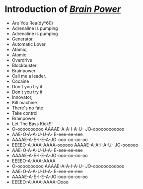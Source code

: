 # Introduction of [*Brain Power*](https://music.163.com/song?id=402073800&userid=252892827)
- Are You Rea(dy*60)
- Adrenaline is pumping
- Adrenaline is pumping
- Generator.
- Automatic Lover
- Atomic,
- Atomic
- Overdrive
- Blockbuster
- Brainpower
- Call me a leader.
- Cocaine
- Don't you try it
- Don't you try it
- Innovator,
- Kill machine
- There's no fate
- Take control
- Brainpower
- Let The Bass Kick!!!
- O-oooooooooo AAAAE-A-A-I-A-U- JO-oooooooooooo
- AAE-O-A-A-U-U-A- E-eee-ee-eee
- AAAAE-A-E-I-E-A-JO-ooo-oo-oo-oo
- EEEEO-A-AAA-AAAA-oooooo AAAAE-A-A-I-A-U- JO-oooooo
- AAE-O-A-A-U-U-A- E-eee-ee-eee
- AAAAE-A-E-I-E-A-JO-ooo-oo-oo-oo
- EEEEO-A-AAA-AAAA
- O-oooooooooo AAAAE-A-A-I-A-U- JO-oooooooooooo
- AAE-O-A-A-U-U-A- E-eee-ee-eee
- AAAAE-A-E-I-E-A-JO-ooo-oo-oo-oo
- EEEEO-A-AAA-AAAA-Oooo